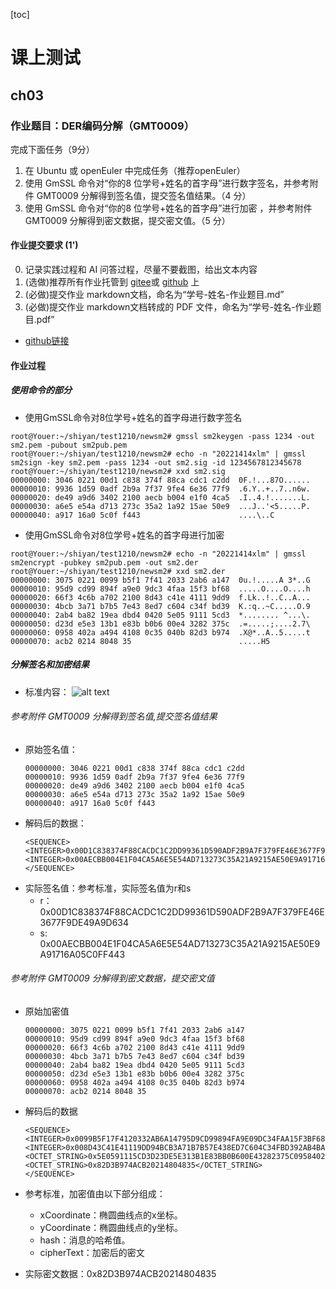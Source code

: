 [toc]

# 课上测试

## ch03

### 作业题目：DER编码分解（GMT0009）
完成下面任务（9分）
1. 在 Ubuntu 或 openEuler 中完成任务（推荐openEuler）
2. 使用 GmSSL 命令对“你的8 位学号+姓名的首字母”进行数字签名，并参考附件 GMT0009 分解得到签名值，提交签名值结果。（4 分）
3. 使用 GmSSL 命令对“你的8 位学号+姓名的首字母”进行加密 ，并参考附件 GMT0009 分解得到密文数据，提交密文值。（5 分）

#### 作业提交要求 (1')

0. 记录实践过程和 AI 问答过程，尽量不要截图，给出文本内容
1. (选做)推荐所有作业托管到 [gitee](https://gitee.com/)或 [github](https://github.com/) 上
2. (必做)提交作业 markdown文档，命名为“学号-姓名-作业题目.md”
3. (必做)提交作业 markdown文档转成的 PDF 文件，命名为“学号-姓名-作业题目.pdf”

- [github链接](https://github.com/youer0219/Information-Security-System-Design-Assignment)

#### 作业过程

##### 使用命令的部分
- 使用GmSSL命令对8位学号+姓名的首字母进行数字签名
```shell
root@Youer:~/shiyan/test1210/newsm2# gmssl sm2keygen -pass 1234 -out sm2.pem -pubout sm2pub.pem
root@Youer:~/shiyan/test1210/newsm2# echo -n "20221414xlm" | gmssl sm2sign -key sm2.pem -pass 1234 -out sm2.sig -id 1234567812345678
root@Youer:~/shiyan/test1210/newsm2# xxd sm2.sig
00000000: 3046 0221 00d1 c838 374f 88ca cdc1 c2dd  0F.!...87O......
00000010: 9936 1d59 0adf 2b9a 7f37 9fe4 6e36 77f9  .6.Y..+..7..n6w.
00000020: de49 a9d6 3402 2100 aecb b004 e1f0 4ca5  .I..4.!.......L.
00000030: a6e5 e54a d713 273c 35a2 1a92 15ae 50e9  ...J..'<5.....P.
00000040: a917 16a0 5c0f f443                      ....\..C
```



- 使用GmSSL命令对8位学号+姓名的首字母进行加密
```shell
root@Youer:~/shiyan/test1210/newsm2# echo -n "20221414xlm" | gmssl sm2encrypt -pubkey sm2pub.pem -out sm2.der
root@Youer:~/shiyan/test1210/newsm2# xxd sm2.der
00000000: 3075 0221 0099 b5f1 7f41 2033 2ab6 a147  0u.!.....A 3*..G
00000010: 95d9 cd99 894f a9e0 9dc3 4faa 15f3 bf68  .....O....O....h
00000020: 66f3 4c6b a702 2100 8d43 c41e 4111 9dd9  f.Lk..!..C..A...
00000030: 4bcb 3a71 b7b5 7e43 8ed7 c604 c34f bd39  K.:q..~C.....O.9
00000040: 2ab4 ba82 19ea dbd4 0420 5e05 9111 5cd3  *........ ^...\.
00000050: d23d e5e3 13b1 e83b b0b6 00e4 3282 375c  .=.....;....2.7\
00000060: 0958 402a a494 4108 0c35 040b 82d3 b974  .X@*..A..5.....t
00000070: acb2 0214 8048 35                        .....H5
```

##### 分解签名和加密结果

- 标准内容：
![alt text](https://i-blog.csdnimg.cn/direct/f5f4a1b62c0a4558abfda8c15483fa54.png)


###### 参考附件 GMT0009 分解得到签名值,提交签名值结果
- 原始签名值：
    ```
    00000000: 3046 0221 00d1 c838 374f 88ca cdc1 c2dd
    00000010: 9936 1d59 0adf 2b9a 7f37 9fe4 6e36 77f9
    00000020: de49 a9d6 3402 2100 aecb b004 e1f0 4ca5
    00000030: a6e5 e54a d713 273c 35a2 1a92 15ae 50e9
    00000040: a917 16a0 5c0f f443
    ```
- 解码后的数据：
    ```
    <SEQUENCE>
    <INTEGER>0x00D1C838374F88CACDC1C2DD99361D590ADF2B9A7F379FE46E3677F9DE49A9D634</INTEGER>
    <INTEGER>0x00AECBB004E1F04CA5A6E5E54AD713273C35A21A9215AE50E9A91716A05C0FF443</INTEGER>
    </SEQUENCE>
    ```
- 实际签名值：参考标准，实际签名值为r和s
    - r：0x00D1C838374F88CACDC1C2DD99361D590ADF2B9A7F379FE46E3677F9DE49A9D634
    - s: 0x00AECBB004E1F04CA5A6E5E54AD713273C35A21A9215AE50E9A91716A05C0FF443

###### 参考附件 GMT0009 分解得到密文数据，提交密文值

- 原始加密值
    ```
    00000000: 3075 0221 0099 b5f1 7f41 2033 2ab6 a147  
    00000010: 95d9 cd99 894f a9e0 9dc3 4faa 15f3 bf68  
    00000020: 66f3 4c6b a702 2100 8d43 c41e 4111 9dd9  
    00000030: 4bcb 3a71 b7b5 7e43 8ed7 c604 c34f bd39  
    00000040: 2ab4 ba82 19ea dbd4 0420 5e05 9111 5cd3  
    00000050: d23d e5e3 13b1 e83b b0b6 00e4 3282 375c  
    00000060: 0958 402a a494 4108 0c35 040b 82d3 b974  
    00000070: acb2 0214 8048 35                        
    ```
- 解码后的数据
    ```
    <SEQUENCE>
    <INTEGER>0x0099B5F17F4120332AB6A14795D9CD99894FA9E09DC34FAA15F3BF6866F34C6BA7</INTEGER>
    <INTEGER>0x008D43C41E41119DD94BCB3A71B7B57E438ED7C604C34FBD392AB4BA8219EADBD4</INTEGER>
    <OCTET_STRING>0x5E0591115CD3D23DE5E313B1E83BB0B600E43282375C0958402AA49441080C35</OCTET_STRING>
    <OCTET_STRING>0x82D3B974ACB20214804835</OCTET_STRING>
    </SEQUENCE>
    ```

- 参考标准，加密值由以下部分组成：
    - xCoordinate：椭圆曲线点的x坐标。
    - yCoordinate：椭圆曲线点的y坐标。
    - hash：消息的哈希值。
    - cipherText：加密后的密文

- 实际密文数据：0x82D3B974ACB20214804835
